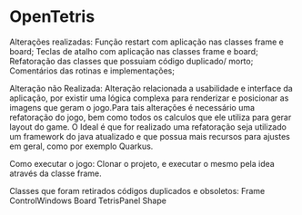 # OpenTetris
Alterações realizadas:
Função restart com aplicação nas classes frame e board;
Teclas de atalho com aplicação nas classes frame e board;
Refatoração das classes que possuiam código duplicado/ morto;
Comentários das rotinas e implementações;

Alteração não Realizada:
Alteração relacionada a usabilidade e interface da aplicação, por existir uma lógica complexa para renderizar e posicionar as imagens que geram o jogo.Para tais alterações é necessário uma refatoração do jogo, bem como todos os calculos que ele utiliza para gerar layout do game.
O Ideal é que for realizado uma refatoração seja utilizado um framework do java atualizado e que possua mais recursos para ajustes em geral, como por exemplo Quarkus.

Como executar o jogo: Clonar o projeto, e executar o mesmo pela idea através da classe frame.

Classes que foram retirados códigos duplicados e obsoletos:
Frame
ControlWindows
Board
TetrisPanel
Shape

